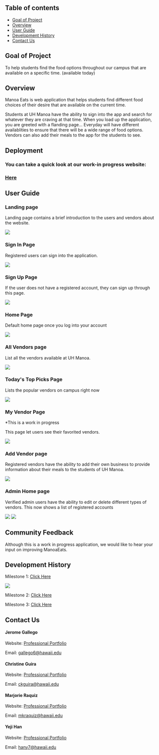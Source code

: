 ## Table of contents

* [Goal of Project](#goal-of-project)
* [Overview](#overview)
* [User Guide](#user-guide)
* [Development History](#development-history)
* [Contact Us](#contact-us)



## Goal of Project

To help students find the food options throughout our campus that are available on a specific time. (available today)

## Overview

Manoa Eats is web application that helps students find different food choices of their desire that are available on the current time. 

Students at UH Manoa have the ability to sign into the app and search for whatever they are craving at that time. When you load up the application, you are greeted with a flanding page...
Everyday will have different availablities to ensure that there will be a wide range of food options. 
Vendors can also add their meals to the app for the students to see. 

## Deployment
### <a>You can take a quick look at our work-in progress website: </a>
### <a href="http://manoaeats.xyz/">Here</a>

## User Guide
  
### Landing page
  
  Landing page contains a brief introduction to the users and vendors about the website.
  
  <img src="./images/Landing-Page.png">
  
### Sign In Page
  
  Registered users can sign into the application. 
  
  <img src="./images/Sign-In-Page.png">
  
### Sign Up Page
  
  If the user does not have a registered account, they can sign up through this page.
  
  <img src="./images/Sign-Up-Page.png">

### Home Page

  Default home page once you log into your account
  
  <img src="./images/homepage.png">
  
### All Vendors page
  
  List all the vendors available at UH Manoa.
  
  <img src="./images/allvendors'.png">

### Today's Top Picks Page

  Lists the popular vendors on campus right now
  
  <img src="./images/todayspick.png">
  
### My Vendor Page
  
  *This is a work in progress
  
  This page let users see their favorited vendors.
  
  <img src="./images/My-Vendors-Page.png">
  
### Add Vendor page
  
  Registered vendors have the ability to add their own business to provide information about their meals to the students of UH Manoa.
  
  <img src="./images/Add-Vendor-Page.png">
  
### Admin Home page
  
  Verified admin users have the ability to edit or delete different types of vendors. This now shows a list of registered accounts 
  
  <img src="./images/Admin-Page.png">
  
  <img src="./images/adminlist.png">
  

## Community Feedback

Although this is a work in progress application, we would like to hear your input on improving ManoaEats.
  
## Development History

Milestone 1: <a href="https://github.com/manoaeats/manoaeats/projects/1">Click Here</a>

<img src="./images/M1.png">

Milestone 2: <a href="https://github.com/manoaeats/manoaeats/projects/2">Click Here</a>

Milestone 3: <a href="https://github.com/manoaeats/manoaeats/projects/3">Click Here</a>

## Contact Us 

#### Jerome Gallego
Website: [Professional Portfolio](https://alohajerome.github.io/)

Email: gallego6@hawaii.edu

#### Christine Guira
Website: [Professional Portfolio](https://ceekaye12.github.io/)

Email: ckguira@hawaii.edu
  
#### Marjorie Raquiz
Website: [Professional Portfolio](https://mkraquiz.github.io/)

Email: mkraquiz@hawaii.edu
 
#### Yeji Han
Website: [Professional Portfolio](https://yejihan92.github.io/)

Email: hany7@hawaii.edu

